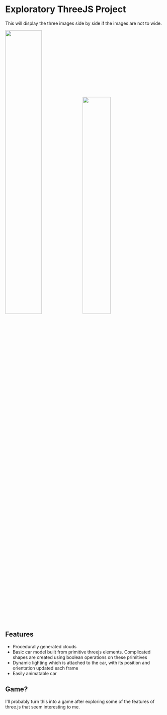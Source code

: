 # Exploratory ThreeJS Project


This will display the three images side by side if the images are not to wide.

<p float="left">
  <img src="https://github.com/RamiAwar/three-js-intro/raw/master/img/car_photo.JPG" width="48%" />
  <img src="https://github.com/RamiAwar/three-js-intro/raw/master/img/car_3.JPG" width="42%" /> 
</p>

## Features
- Procedurally generated clouds
- Basic car model built from primitive threejs elements. Complicated shapes are created using boolean operations on these primitives
- Dynamic lighting which is attached to the car, with its position and orientation updated each frame
- Easily animatable car

## Game?
I'll probably turn this into a game after exploring some of the features of three.js that seem interesting to me.

